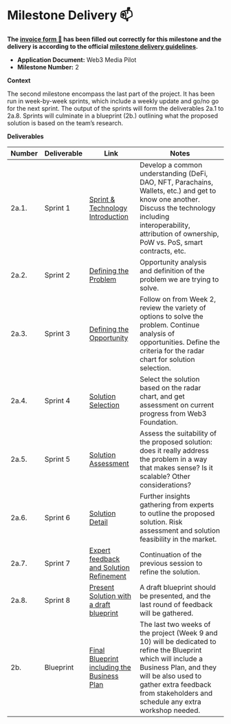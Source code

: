 # Milestone Delivery :mailbox:

**The [invoice form :pencil:](https://docs.google.com/forms/d/e/1FAIpQLSfmNYaoCgrxyhzgoKQ0ynQvnNRoTmgApz9NrMp-hd8mhIiO0A/viewform) has been filled out correctly for this milestone and the delivery is according to the official [milestone delivery guidelines](https://github.com/w3f/Grants-Program/blob/master/docs/milestone-deliverables-guidelines.md).**  

* **Application Document:** Web3 Media Pilot
* **Milestone Number:** 2

**Context**

The second milestone encompass the last part of the project. It has been run in week-by-week sprints, which include a weekly update and go/no go for the next sprint. The output of the sprints will form the deliverables 2a.1 to 2a.8. Sprints will culminate in a blueprint (2b.) outlining what the proposed solution is based on the team’s research. 

**Deliverables**

| Number | Deliverable | Link | Notes |
| ------------- | ------------- | ------------- |------------- |
| 2a.1. | Sprint 1   | [Sprint & Technology Introduction](https://github.com/CogencyWeb3/Web3MediaPilot/blob/main/Deliverables/Cogency-Deliverable_2a1.md)| Develop a common understanding (DeFi, DAO, NFT, Parachains, Wallets, etc.) and get to know one another. Discuss the technology including interoperability, attribution of ownership, PoW vs. PoS, smart contracts, etc.   |
| 2a.2. | Sprint 2   | [Defining the Problem](https://github.com/CogencyWeb3/Web3MediaPilot/blob/main/Deliverables/Cogency-Deliverable_2a2.md)|  Opportunity analysis and definition of the problem we are trying to solve. |
| 2a.3. | Sprint 3   | [Defining the Opportunity](https://github.com/CogencyWeb3/Web3MediaPilot/blob/main/Deliverables/Cogency-Deliverable_2a3.md)| Follow on from Week 2, review the variety of options to solve the problem. Continue analysis of opportunities. Define the criteria for the radar chart for solution selection.  |
| 2a.4. | Sprint 4   | [Solution Selection](https://github.com/CogencyWeb3/Web3MediaPilot/blob/main/Deliverables/Cogency-Deliverable_2a4.md)|  Select the solution based on the radar chart, and get assessment on current progress from Web3 Foundation. |
| 2a.5. | Sprint 5   | [Solution Assessment](https://github.com/CogencyWeb3/Web3MediaPilot/blob/main/Deliverables/Cogency-Deliverable_2a5.md)| Assess the suitability of the proposed solution: does it really address the problem in a way that makes sense? Is it scalable? Other considerations?   |
| 2a.6. | Sprint 6   | [Solution Detail](https://github.com/CogencyWeb3/Web3MediaPilot/blob/main/Deliverables/Cogency-Deliverable_2a6.md)|  Further insights gathering from experts to outline the proposed solution. Risk assessment and solution feasibility in the market.  |
| 2a.7. | Sprint 7   | [Expert feedback and Solution Refinement](https://github.com/CogencyWeb3/Web3MediaPilot/blob/main/Deliverables/Cogency-Deliverable_2a7.md)|  Continuation of the previous session to refine the solution. |
| 2a.8. | Sprint 8   | [Present Solution with a draft blueprint](https://github.com/CogencyWeb3/Web3MediaPilot/blob/main/Deliverables/Cogency-Deliverable_2a8.md)|  A draft blueprint should be presented, and the last round of feedback will be gathered. |
| 2b.   | Blueprint  | [Final Blueprint including the Business Plan](https://github.com/CogencyWeb3/Web3MediaPilot/blob/main/Deliverables/Cogency-Deliverable_2b.md)| The last two weeks of the project (Week 9 and 10)  will be dedicated to refine the Blueprint which will include a Business Plan, and they will be also used to gather extra feedback from stakeholders and schedule any extra workshop needed.  |
